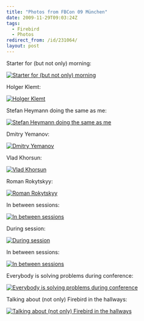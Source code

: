 ```yaml
---
title: "Photos from FBCon 09 München"
date: 2009-11-29T09:03:24Z
tags:
  - Firebird
  - Photos
redirect_from: /id/231064/
layout: post
---
```

Starter for (but not only) morning:

[![Starter for (but not only) morning](/i/231064/fbcon09_01_thumb.jpg)][1]

Holger Klemt:

[![Holger Klemt](/i/231064/fbcon09_02_thumb.jpg)][2]

Stefan Heymann doing the same as me:

[![Stefan Heymann doing the same as me](/i/231064/fbcon09_03_thumb.jpg)][3]

Dmitry Yemanov:

[![Dmitry Yemanov](/i/231064/fbcon09_04_thumb.jpg)][4]

Vlad Khorsun:

[![Vlad Khorsun](/i/231064/fbcon09_05_thumb.jpg)][5]

Roman Rokytskyy:

[![Roman Rokytskyy](/i/231064/fbcon09_06_thumb.jpg)][6]

In between sessions:

[![In between sessions](/i/231064/fbcon09_07_thumb.jpg)][7]

During session:

[![During session](/i/231064/fbcon09_08_thumb.jpg)][8]

In between sessions:

[![In between sessions](/i/231064/fbcon09_09_thumb.jpg)][9]

Everybody is solving problems during conference:

[![Everybody is solving problems during conference](/i/231064/fbcon09_10_thumb.jpg)][10]

Talking about (not only) Firebird in the hallways:

[![Talking about (not only) Firebird in the hallways](/i/231064/fbcon09_11_thumb.jpg)][11]

[1]: /i/231064/fbcon09_01.jpg
[2]: /i/231064/fbcon09_02.jpg
[3]: /i/231064/fbcon09_03.jpg
[4]: /i/231064/fbcon09_04.jpg
[5]: /i/231064/fbcon09_05.jpg
[6]: /i/231064/fbcon09_06.jpg
[7]: /i/231064/fbcon09_07.jpg
[8]: /i/231064/fbcon09_08.jpg
[9]: /i/231064/fbcon09_09.jpg
[10]: /i/231064/fbcon09_10.jpg
[11]: /i/231064/fbcon09_11.jpg